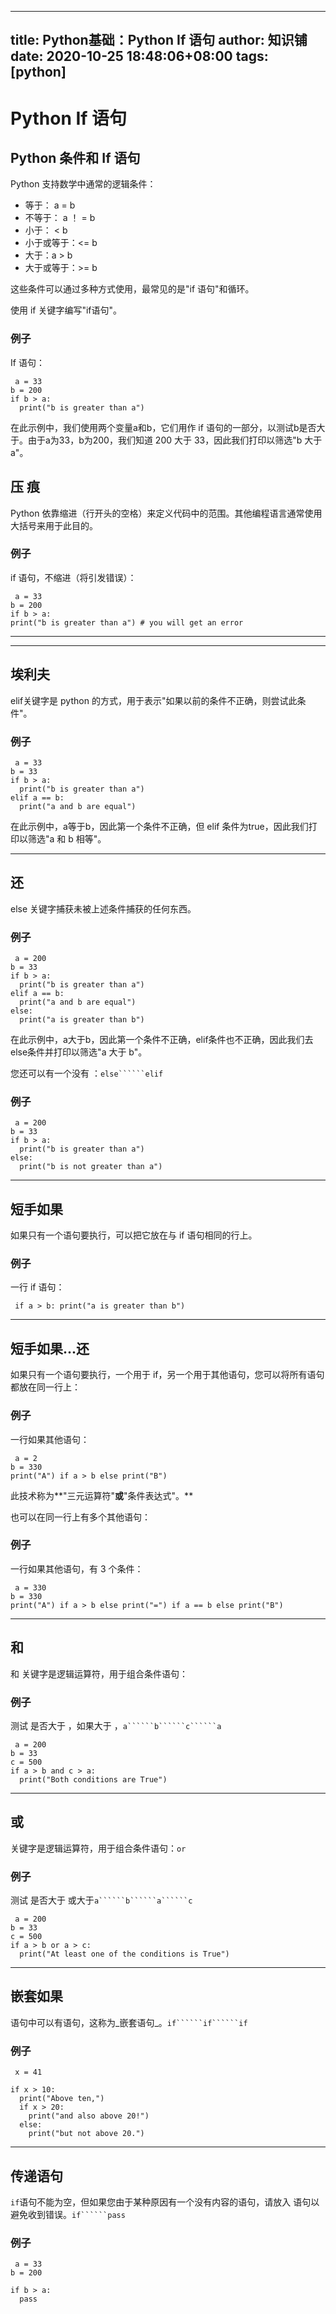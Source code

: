 
---
title: Python基础：Python If 语句
author: 知识铺
date: 2020-10-25 18:48:06+08:00
tags: [python]
---
# Python If 语句


## Python 条件和 If 语句

Python 支持数学中通常的逻辑条件：

*   等于： a = b
*   不等于： a ！ = b
*   小于： < b
*   小于或等于：<= b
*   大于：a > b
*   大于或等于：>= b

这些条件可以通过多种方式使用，最常见的是"if 语句"和循环。

使用 if 关键字编写"if语句"。

### 例子

If 语句：
```
 a = 33
b = 200
if b > a:
  print("b is greater than a")

```

在此示例中，我们使用两个变量a和b，它们用作 if 语句的一部分，以测试b是否大于。由于a为33，b为200，我们知道 200 大于 33，因此我们打印以筛选"b 大于 a"。

## 压 痕

Python 依靠缩进（行开头的空格）来定义代码中的范围。其他编程语言通常使用大括号来用于此目的。

### 例子

if 语句，不缩进（将引发错误）：
```
 a = 33
b = 200
if b > a:
print("b is greater than a") # you will get an error

```

* * *

* * *

## 埃利夫

elif关键字是 python 的方式，用于表示"如果以前的条件不正确，则尝试此条件"。

### 例子
```
 a = 33
b = 33
if b > a:
  print("b is greater than a")
elif a == b:
  print("a and b are equal") 

```

在此示例中，a等于b，因此第一个条件不正确，但 elif 条件为true，因此我们打印以筛选"a 和 b 相等"。

* * *

## 还

else 关键字捕获未被上述条件捕获的任何东西。

### 例子
```
 a = 200
b = 33
if b > a:
  print("b is greater than a")
elif a == b:
  print("a and b are equal")
else:
  print("a is greater than b") 

```

在此示例中，a大于b，因此第一个条件不正确，elif条件也不正确，因此我们去 else条件并打印以筛选"a 大于 b"。

<font _mstmutation="1" _msthash="103896" _msttexthash="45277999">您还可以有一个没有 ：</font>```else``````elif```

### 例子
```
 a = 200
b = 33
if b > a:
  print("b is greater than a")
else:
  print("b is not greater than a") 

```

* * *

## 短手如果

如果只有一个语句要执行，可以把它放在与 if 语句相同的行上。

### 例子

一行 if 语句：
```
 if a > b: print("a is greater than b")

```

* * *

## 短手如果...还

如果只有一个语句要执行，一个用于 if，另一个用于其他语句，您可以将所有语句都放在同一行上：

### 例子

一行如果其他语句：
```
 a = 2
b = 330
print("A") if a > b else print("B")

```

此技术称为**"三元运算符"**或**"条件表达式"。**

也可以在同一行上有多个其他语句：

### 例子

一行如果其他语句，有 3 个条件：
```
 a = 330
b = 330
print("A") if a > b else print("=") if a == b else print("B")

```

* * *

## 和

和 关键字是逻辑运算符，用于组合条件语句：

### 例子

<font _mstmutation="1" _msthash="222430" _msttexthash="63377587">测试 是否大于 ，如果大于 ，</font>```a``````b``````c``````a```
```
 a = 200
b = 33
c = 500
if a > b and c > a:
  print("Both conditions are True") 

```

* * *

## 或

<font _mstmutation="1" _msthash="104845" _msttexthash="131312285">关键字是逻辑运算符，用于组合条件语句：</font>```or```

### 例子

<font _mstmutation="1" _msthash="221533" _msttexthash="30849715">测试 是否大于 或大于</font>```a``````b``````a``````c```
```
 a = 200
b = 33
c = 500
if a > b or a > c:
  print("At least one of the conditions is True") 

```

* * *

## 嵌套如果

<font _mstmutation="1" _msthash="105820" _msttexthash="91012129">语句中可以有语句，这称为_嵌套语句_。</font>```if``````if``````if```

### 例子
```
 x = 41

if x > 10:
  print("Above ten,")
  if x > 20:
    print("and also above 20!")
  else:
    print("but not above 20.")

```

* * *

## 传递语句

```if```<font _mstmutation="1" _msthash="105027" _msttexthash="399714315">语句不能为空，但如果您由于某种原因有一个没有内容的语句，请放入 语句以避免收到错误。</font>```if``````pass```

### 例子
```
 a = 33
b = 200

if b > a:
  pass

```


